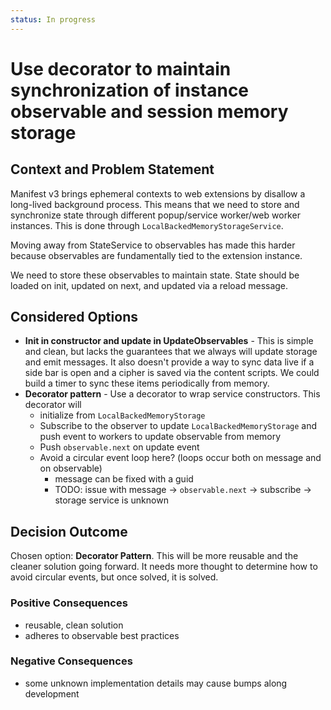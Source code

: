 ```yaml
---
status: In progress
---
```


# Use decorator to maintain synchronization of instance observable and session memory storage

## Context and Problem Statement

Manifest v3 brings ephemeral contexts to web extensions by disallow a long-lived background process.
This means that we need to store and synchronize state through different popup/service worker/web
worker instances. This is done through `LocalBackedMemoryStorageService`.

Moving away from StateService to observables has made this harder because observables are
fundamentally tied to the extension instance.

We need to store these observables to maintain state. State should be loaded on init, updated on
next, and updated via a reload message.

## Considered Options

- **Init in constructor and update in UpdateObservables** - This is simple and clean, but lacks the
  guarantees that we always will update storage and emit messages. It also doesn't provide a way to
  sync data live if a side bar is open and a cipher is saved via the content scripts. We could build
  a timer to sync these items periodically from memory.
- **Decorator pattern** - Use a decorator to wrap service constructors. This decorator will
  - initialize from `LocalBackedMemoryStorage`
  - Subscribe to the observer to update `LocalBackedMemoryStorage` and push event to workers to
    update observable from memory
  - Push `observable.next` on update event
  - Avoid a circular event loop here? (loops occur both on message and on observable)
    - message can be fixed with a guid
    - TODO: issue with message -> `observable.next` -> subscribe -> storage service is unknown

## Decision Outcome

Chosen option: **Decorator Pattern**. This will be more reusable and the cleaner solution going
forward. It needs more thought to determine how to avoid circular events, but once solved, it is
solved.

### Positive Consequences <!-- optional -->

- reusable, clean solution
- adheres to observable best practices

### Negative Consequences <!-- optional -->

- some unknown implementation details may cause bumps along development
